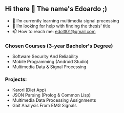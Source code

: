 ## Hi there 👋 The name's Edoardo ;)

- 🌱 I’m currently learning multimedia signal processing
- 🤔 I’m looking for help with finding the thesis' title
- 📫 How to reach me: edoltl01@gmail.com

### Chosen Courses (3-year Bachelor's Degree)
- Software Security And Reliability
- Mobile Programming (Android Studio)
- Multimedia Data & Signal Processing

### Projects: 
- Karori (Diet App)
- JSON Parsing (Prolog & Common Lisp)
- Multimedia Data Processing Assignments
- Gait Analysis From EMG Signals
